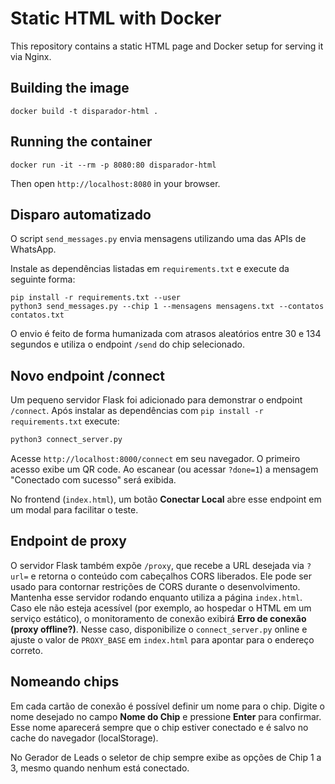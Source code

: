 # Static HTML with Docker

This repository contains a static HTML page and Docker setup for serving it via Nginx.

## Building the image

```
docker build -t disparador-html .
```

## Running the container

```
docker run -it --rm -p 8080:80 disparador-html
```

Then open `http://localhost:8080` in your browser.

## Disparo automatizado

O script `send_messages.py` envia mensagens utilizando uma das APIs de WhatsApp.

Instale as dependências listadas em `requirements.txt` e execute da seguinte forma:

```
pip install -r requirements.txt --user
python3 send_messages.py --chip 1 --mensagens mensagens.txt --contatos contatos.txt
```

O envio é feito de forma humanizada com atrasos aleatórios entre 30 e 134 segundos e utiliza o endpoint `/send` do chip selecionado.

## Novo endpoint /connect

Um pequeno servidor Flask foi adicionado para demonstrar o endpoint `/connect`.
Após instalar as dependências com `pip install -r requirements.txt` execute:

```bash
python3 connect_server.py
```

Acesse `http://localhost:8000/connect` em seu navegador. O primeiro acesso exibe
um QR code. Ao escanear (ou acessar `?done=1`) a mensagem "Conectado com sucesso"
será exibida.

No frontend (`index.html`), um botão **Conectar Local** abre esse endpoint em um modal para facilitar o teste.

## Endpoint de proxy

O servidor Flask também expõe `/proxy`, que recebe a URL desejada via `?url=` e
retorna o conteúdo com cabeçalhos CORS liberados. Ele pode ser usado para
contornar restrições de CORS durante o desenvolvimento.
Mantenha esse servidor rodando enquanto utiliza a página `index.html`. Caso
ele não esteja acessível (por exemplo, ao hospedar o HTML em um serviço
estático), o monitoramento de conexão exibirá **Erro de conexão (proxy
offline?)**. Nesse caso, disponibilize o `connect_server.py` online e ajuste o
valor de `PROXY_BASE` em `index.html` para apontar para o endereço correto.

## Nomeando chips

Em cada cartão de conexão é possível definir um nome para o chip. Digite o
nome desejado no campo **Nome do Chip** e pressione **Enter** para confirmar.
Esse nome aparecerá sempre que o chip estiver conectado e é salvo no cache do
 navegador (localStorage).

No Gerador de Leads o seletor de chip sempre exibe as opções de Chip 1 a 3, mesmo quando nenhum está conectado.
